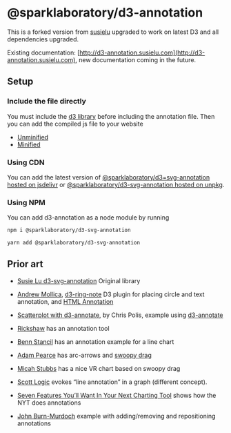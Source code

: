# @sparklaboratory/d3-annotation

This is a forked version from [susielu](https://github.com/susielu/d3-annotation) upgraded to work on latest D3 and all dependencies upgraded.

Existing documentation: [http://d3-annotation.susielu.com](http://d3-annotation.susielu.com), new documentation coming in the future.

## Setup 
### Include the file directly

You must include the [d3 library](http://d3js.org/) before including the annotation file. Then you can add the compiled js file to your website

- [Unminified](https://github.com/thesparklaboratory/d3-annotation/blob/master/dist/d3-annotation.js)
- [Minified](https://github.com/thesparklaboratory/d3-annotation/blob/master/dist/d3-annotation.min.js)

### Using CDN

You can add the latest version of [@sparklaboratory/d3=svg-annotation hosted on jsdelivr](https://cdn.jsdelivr.net/npm/@sparklaboratory/d3-svg-annotation) or [@sparklaboratory/d3-svg-annotation hosted on unpkg](https://unpkg.com/@sparklaboratory/d3-svg-annotation).

### Using NPM

You can add d3-annotation as a node module by running

```bash
npm i @sparklaboratory/d3-svg-annotation
```

```bash
yarn add @sparklaboratory/d3-svg-annotation
```

## Prior art

- [Susie Lu d3-svg-annotation](https://github.com/susielu/d3-annotation) Original library

- [Andrew Mollica](https://bl.ocks.org/armollica/67f3cf7bf08a02d95d48dc9f0c91f26c), [d3-ring-note](https://github.com/armollica/d3-ring-note) D3 plugin for placing circle and text annotation, and [HTML Annotation](http://bl.ocks.org/armollica/78894d0b3cbd46d8d8d19d135c6ca34d)

- [Scatterplot with d3-annotate](https://bl.ocks.org/cmpolis/f9805a98b8a455aaccb56e5ee59964f8), by Chris Polis, example using [d3-annotate](https://github.com/cmpolis/d3-annotate)

- [Rickshaw](http://code.shutterstock.com/rickshaw/) has an annotation tool

- [Benn Stancil](https://modeanalytics.com/benn/reports/21ebfb6b6138) has an annotation example for a line chart

- [Adam Pearce](http://blockbuilder.org/1wheel/68073eeba4d19c454a8c25fcd6e9e68a) has arc-arrows and [swoopy drag](http://1wheel.github.io/swoopy-drag/)

- [Micah Stubbs](http://bl.ocks.org/micahstubbs/fa129089b7989975e96b166077f74de4#annotations.json) has a nice VR chart based on swoopy drag 

- [Scott Logic](http://blog.scottlogic.com/2014/08/26/two-line-components-for-d3-charts.html) evokes “line annotation” in a graph (different concept).

- [Seven Features You’ll Want In Your Next Charting Tool](http://vis4.net/blog/posts/seven-features-youll-wantin-your-next-charting-tool/) shows how the NYT does annotations

- [John Burn-Murdoch](https://bl.ocks.org/johnburnmurdoch/bcdb4e85c7523a2b0e64961f0d227154) example with adding/removing and repositioning annotations
